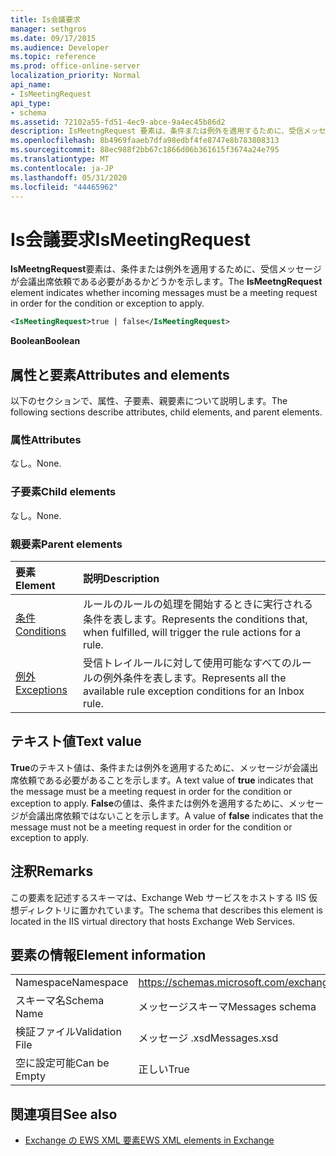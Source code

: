 ```yaml
---
title: Is会議要求
manager: sethgros
ms.date: 09/17/2015
ms.audience: Developer
ms.topic: reference
ms.prod: office-online-server
localization_priority: Normal
api_name:
- IsMeetingRequest
api_type:
- schema
ms.assetid: 72102a55-fd51-4ec9-abce-9a4ec45b86d2
description: IsMeetngRequest 要素は、条件または例外を適用するために、受信メッセージが会議出席依頼である必要があるかどうかを示します。
ms.openlocfilehash: 8b4969faaeb7dfa98edbf4fe8747e8b783808313
ms.sourcegitcommit: 88ec988f2bb67c1866d06b361615f3674a24e795
ms.translationtype: MT
ms.contentlocale: ja-JP
ms.lasthandoff: 05/31/2020
ms.locfileid: "44465962"
---
```

# <a name="ismeetingrequest"></a><span data-ttu-id="03ee5-103">Is会議要求</span><span class="sxs-lookup"><span data-stu-id="03ee5-103">IsMeetingRequest</span></span>

<span data-ttu-id="03ee5-104">**IsMeetngRequest**要素は、条件または例外を適用するために、受信メッセージが会議出席依頼である必要があるかどうかを示します。</span><span class="sxs-lookup"><span data-stu-id="03ee5-104">The **IsMeetngRequest** element indicates whether incoming messages must be a meeting request in order for the condition or exception to apply.</span></span> 
  
```XML
<IsMeetingRequest>true | false</IsMeetingRequest>
```

 <span data-ttu-id="03ee5-105">**Boolean**</span><span class="sxs-lookup"><span data-stu-id="03ee5-105">**Boolean**</span></span>
## <a name="attributes-and-elements"></a><span data-ttu-id="03ee5-106">属性と要素</span><span class="sxs-lookup"><span data-stu-id="03ee5-106">Attributes and elements</span></span>

<span data-ttu-id="03ee5-107">以下のセクションで、属性、子要素、親要素について説明します。</span><span class="sxs-lookup"><span data-stu-id="03ee5-107">The following sections describe attributes, child elements, and parent elements.</span></span>
  
### <a name="attributes"></a><span data-ttu-id="03ee5-108">属性</span><span class="sxs-lookup"><span data-stu-id="03ee5-108">Attributes</span></span>

<span data-ttu-id="03ee5-109">なし。</span><span class="sxs-lookup"><span data-stu-id="03ee5-109">None.</span></span>
  
### <a name="child-elements"></a><span data-ttu-id="03ee5-110">子要素</span><span class="sxs-lookup"><span data-stu-id="03ee5-110">Child elements</span></span>

<span data-ttu-id="03ee5-111">なし。</span><span class="sxs-lookup"><span data-stu-id="03ee5-111">None.</span></span>
  
### <a name="parent-elements"></a><span data-ttu-id="03ee5-112">親要素</span><span class="sxs-lookup"><span data-stu-id="03ee5-112">Parent elements</span></span>

|<span data-ttu-id="03ee5-113">**要素**</span><span class="sxs-lookup"><span data-stu-id="03ee5-113">**Element**</span></span>|<span data-ttu-id="03ee5-114">**説明**</span><span class="sxs-lookup"><span data-stu-id="03ee5-114">**Description**</span></span>|
|:-----|:-----|
|[<span data-ttu-id="03ee5-115">条件</span><span class="sxs-lookup"><span data-stu-id="03ee5-115">Conditions</span></span>](conditions.md) <br/> |<span data-ttu-id="03ee5-116">ルールのルールの処理を開始するときに実行される条件を表します。</span><span class="sxs-lookup"><span data-stu-id="03ee5-116">Represents the conditions that, when fulfilled, will trigger the rule actions for a rule.</span></span>  <br/> |
|[<span data-ttu-id="03ee5-117">例外</span><span class="sxs-lookup"><span data-stu-id="03ee5-117">Exceptions</span></span>](exceptions.md) <br/> |<span data-ttu-id="03ee5-118">受信トレイルールに対して使用可能なすべてのルールの例外条件を表します。</span><span class="sxs-lookup"><span data-stu-id="03ee5-118">Represents all the available rule exception conditions for an Inbox rule.</span></span>  <br/> |
   
## <a name="text-value"></a><span data-ttu-id="03ee5-119">テキスト値</span><span class="sxs-lookup"><span data-stu-id="03ee5-119">Text value</span></span>

<span data-ttu-id="03ee5-120">**True**のテキスト値は、条件または例外を適用するために、メッセージが会議出席依頼である必要があることを示します。</span><span class="sxs-lookup"><span data-stu-id="03ee5-120">A text value of **true** indicates that the message must be a meeting request in order for the condition or exception to apply.</span></span> <span data-ttu-id="03ee5-121">**False**の値は、条件または例外を適用するために、メッセージが会議出席依頼ではないことを示します。</span><span class="sxs-lookup"><span data-stu-id="03ee5-121">A value of **false** indicates that the message must not be a meeting request in order for the condition or exception to apply.</span></span> 
  
## <a name="remarks"></a><span data-ttu-id="03ee5-122">注釈</span><span class="sxs-lookup"><span data-stu-id="03ee5-122">Remarks</span></span>

<span data-ttu-id="03ee5-123">この要素を記述するスキーマは、Exchange Web サービスをホストする IIS 仮想ディレクトリに置かれています。</span><span class="sxs-lookup"><span data-stu-id="03ee5-123">The schema that describes this element is located in the IIS virtual directory that hosts Exchange Web Services.</span></span>
  
## <a name="element-information"></a><span data-ttu-id="03ee5-124">要素の情報</span><span class="sxs-lookup"><span data-stu-id="03ee5-124">Element information</span></span>

|||
|:-----|:-----|
|<span data-ttu-id="03ee5-125">Namespace</span><span class="sxs-lookup"><span data-stu-id="03ee5-125">Namespace</span></span>  <br/> |https://schemas.microsoft.com/exchange/services/2006/messages  <br/> |
|<span data-ttu-id="03ee5-126">スキーマ名</span><span class="sxs-lookup"><span data-stu-id="03ee5-126">Schema Name</span></span>  <br/> |<span data-ttu-id="03ee5-127">メッセージスキーマ</span><span class="sxs-lookup"><span data-stu-id="03ee5-127">Messages schema</span></span>  <br/> |
|<span data-ttu-id="03ee5-128">検証ファイル</span><span class="sxs-lookup"><span data-stu-id="03ee5-128">Validation File</span></span>  <br/> |<span data-ttu-id="03ee5-129">メッセージ .xsd</span><span class="sxs-lookup"><span data-stu-id="03ee5-129">Messages.xsd</span></span>  <br/> |
|<span data-ttu-id="03ee5-130">空に設定可能</span><span class="sxs-lookup"><span data-stu-id="03ee5-130">Can be Empty</span></span>  <br/> |<span data-ttu-id="03ee5-131">正しい</span><span class="sxs-lookup"><span data-stu-id="03ee5-131">True</span></span>  <br/> |
   
## <a name="see-also"></a><span data-ttu-id="03ee5-132">関連項目</span><span class="sxs-lookup"><span data-stu-id="03ee5-132">See also</span></span>



- [<span data-ttu-id="03ee5-133">Exchange の EWS XML 要素</span><span class="sxs-lookup"><span data-stu-id="03ee5-133">EWS XML elements in Exchange</span></span>](ews-xml-elements-in-exchange.md)

